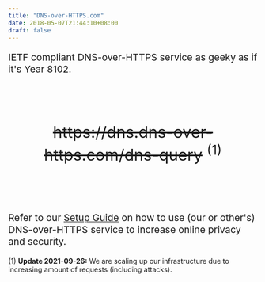 ```yaml
---
title: "DNS-over-HTTPS.com"
date: 2018-05-07T21:44:10+08:00
draft: false
---
```


<p style="font-size: 1.2rem">IETF compliant DNS-over-HTTPS service as geeky as if it's Year 8102.</p>

<p style="font-size: 2rem; text-align: center; margin: 6rem 0rem"><del>https://dns.dns-over-https.com/dns-query</del> <sup>(1)</sup></p>

<p style="font-size: 1.2rem">Refer to our <a href="/setup/">Setup Guide</a> on how to use (our or other's) DNS-over-HTTPS service to increase online privacy and security.</p>

<p>(1) <strong>Update 2021-09-26:</strong> We are scaling up our infrastructure due to increasing amount of requests (including attacks).</p>
